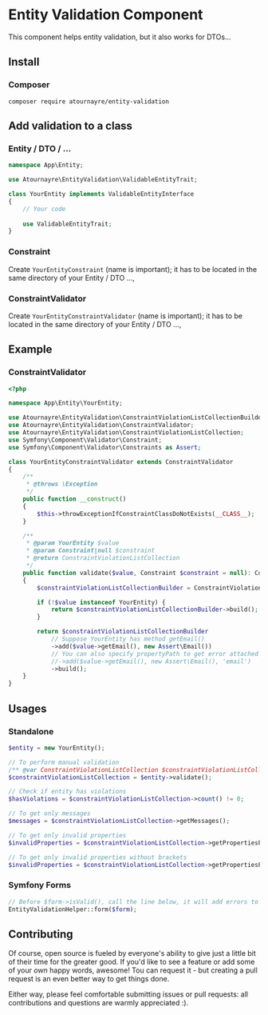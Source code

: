# Entity Validation Component

This component helps entity validation, but it also works for DTOs...

## Install
### Composer
```shell
composer require atournayre/entity-validation
```

## Add validation to a class
### Entity / DTO / ...
```php
namespace App\Entity;

use Atournayre\EntityValidation\ValidableEntityTrait;

class YourEntity implements ValidableEntityInterface
{
    // Your code
    
    use ValidableEntityTrait;
}
```

### Constraint
Create ```YourEntityConstraint``` (name is important); it has to be located in the same directory of your Entity / DTO ..., 

### ConstraintValidator
Create ```YourEntityConstraintValidator``` (name is important); it has to be located in the same directory of your Entity / DTO ...,

## Example
### ConstraintValidator
```php
<?php

namespace App\Entity\YourEntity;

use Atournayre\EntityValidation\ConstraintViolationListCollectionBuilder;
use Atournayre\EntityValidation\ConstraintValidator;
use Atournayre\EntityValidation\ConstraintViolationListCollection;
use Symfony\Component\Validator\Constraint;
use Symfony\Component\Validator\Constraints as Assert;

class YourEntityConstraintValidator extends ConstraintValidator
{
    /**
     * @throws \Exception
     */
    public function __construct()
    {
        $this->throwExceptionIfConstraintClassDoNotExists(__CLASS__);
    }

    /**
     * @param YourEntity $value
     * @param Constraint|null $constraint
     * @return ConstraintViolationListCollection
     */
    public function validate($value, Constraint $constraint = null): ConstraintViolationListCollection
    {
        $constraintViolationListCollectionBuilder = ConstraintViolationListCollectionBuilder::create();

        if (!$value instanceof YourEntity) {
            return $constraintViolationListCollectionBuilder->build();
        }

        return $constraintViolationListCollectionBuilder
            // Suppose YourEntity has method getEmail()
            ->add($value->getEmail(), new Assert\Email())
            // You can also specify propertyPath to get error attached properly in the form
            //->add($value->getEmail(), new Assert\Email(), 'email')
            ->build();
    }
}
```

## Usages
### Standalone
```php
$entity = new YourEntity();

// To perform manual validation
/** @var ConstraintViolationListCollection $constraintViolationListCollection */
$constraintViolationListCollection = $entity->validate();

// Check if entity has violations
$hasViolations = $constraintViolationListCollection->count() != 0;

// To get only messages
$messages = $constraintViolationListCollection->getMessages();

// To get only invalid properties
$invalidProperties = $constraintViolationListCollection->getPropertiesPaths();

// To get only invalid properties without brackets
$invalidProperties = $constraintViolationListCollection->getPropertiesPaths(true);
```

### Symfony Forms
```php
// Before $form->isValid(), call the line below, it will add errors to form for invalid values
EntityValidationHelper::form($form);
```

## Contributing
Of course, open source is fueled by everyone's ability to give just a little bit
of their time for the greater good. If you'd like to see a feature or add some of
your *own* happy words, awesome! Tou can request it - but creating a pull request
is an even better way to get things done.

Either way, please feel comfortable submitting issues or pull requests: all contributions
and questions are warmly appreciated :).
